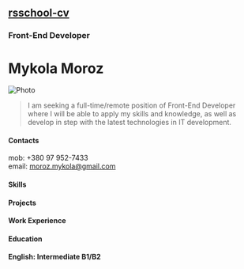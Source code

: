 ## [rsschool-cv](https://drive.google.com/file/d/1evl1d5jSGxPgwlddS-bFTKw6tEszeKx7/view?usp=sharing)
### Front-End Developer
# Mykola Moroz
![Photo](https://scontent.fifo1-1.fna.fbcdn.net/v/t31.0-8/883494_441576409263120_1557444549_o.jpg?_nc_cat=102&_nc_sid=cdbe9c&_nc_ohc=lw6PflF2NgMAX88Jm8R&_nc_ht=scontent.fifo1-1.fna&oh=9fbd9037d63bc247851c2e91ea7d5692&oe=5F8ABE95)
> I am seeking a full-time/remote position of Front-End Developer where I will be able to apply my skills and knowledge, as well as develop in step with the latest technologies in IT development.
#### Contacts
mob: +380 97 952-7433 \
email: moroz.mykola@gmail.com
#### Skills
#### Projects
#### Work Experience
#### Education
#### English: Intermediate B1/B2